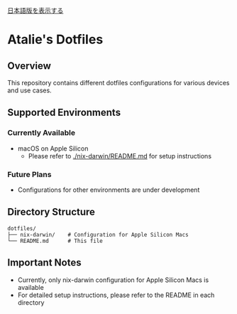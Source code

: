 [日本語版を表示する](./README_ja.md)
# Atalie's Dotfiles

## Overview

This repository contains different dotfiles configurations for various devices and use cases.

## Supported Environments

### Currently Available
- macOS on Apple Silicon
  - Please refer to [./nix-darwin/README.md](./nix-darwin/README.md) for setup instructions

### Future Plans
- Configurations for other environments are under development

## Directory Structure

```
dotfiles/
├── nix-darwin/    # Configuration for Apple Silicon Macs
└── README.md      # This file
```

## Important Notes

- Currently, only nix-darwin configuration for Apple Silicon Macs is available
- For detailed setup instructions, please refer to the README in each directory
